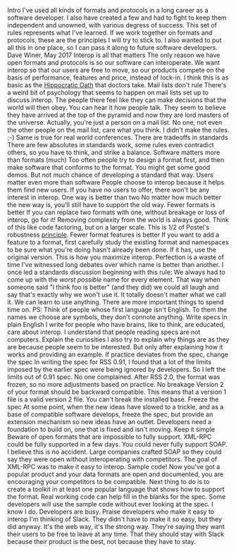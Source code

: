 Intro	I've used all kinds of formats and protocols in a long career as a software developer. I also have created a few and had to fight to keep them independent and unowned, with various degress of success. This set of rules represents what I've learned. If we work together on formats and protocols, these are the principles I will try to stick to. I also wanted to put all this in one place, so I can pass it along to future software developers. Dave Winer, May 2017Interop is all that matters	The only reason we have open formats and protocols is so our software can interoperate. 	We want interop so that our users are free to move, so our products compete on the basis of performance, features and price, instead of lock-in. 	I think this is as basic as the <a href="https://en.wikipedia.org/wiki/Hippocratic_Oath">Hippocratic Oath</a> that doctors take. Mail lists don't rule	There's a weird bit of psychology that seems to happen on mail lists set up to discuss interop. The people there feel like they can make decisions that the world will then obey. You can hear it how people talk. They seem to believe they have arrived at the top of the pyramid and now they are lord masters of the universe. Actually, you're just a person on a mail list. No one, not even the other people on the mail list, care what you think. I didn't make the rules. ;-)	Same is true for real world conferences. There are tradeoffs in standards	There are few absolutes in standards work, some rules even contradict others, so you have to think, and strike a balance. Software matters more than formats (much)	Too often people try to design a format first, and then make software that conforms to the format. You might get some good demos. But not much chance of developing a standard that way.Users matter even more than software	People choose to interop because it helps them find new users. If you have no users to offer, there won't be any interest in interop.One way is better than two	No matter how much better the new way is, you'll still have to support the old way. Fewer formats is better	If you can replace two formats with one, without breakage or loss of interop, go for it!	Removing complexity from the world is always good. 	Think of this like code factoring, but on a larger scale.	This is 1/2 of Postel's robustness <a href="https://en.wikipedia.org/wiki/Robustness_principle">principle</a>.Fewer format features is better	If you want to add a feature to a format, first carefully study the existing format and namespaces to be sure what you're doing hasn't already been done. If it has, use the original version. This is how you maximize interop. Perfection is a waste of time	I've witnessed long debates over which name is better than another. 	I once led a standards discussion beginning with this rule: We always had to come up with the <i>worst possible</i> name for every element. That way when someone said "I think foo is better" (and they did) we could all laugh and say that's exactly why we won't use it. 	It totally doesn't matter what we call it. We can learn to use anything. There are more important things to spend time on. 	PS: Think of people whose first language isn't English. To them the names we choose are symbols, they don't connote anything. Write specs in plain English	I write for people who have brains, like to think, are educated, care about interop. I understand that people reading specs are not computers. Explain the curiosities	I also try to explain why things are as they are because people seem to be interested. But only after explaining how it works and providing an example. If practice deviates from the spec, change the spec	In writing the spec for RSS 0.91, I found that a lot of the limits imposed by the earlier spec were being ignored by developers. So I left the limits out of 0.91 spec. No one complained. 	After RSS 2.0, the format was frozen, so no more adjustments based on practice.No breakage	Version 2 of your format should be backward compatible. This means that a version 1 file is a valid version 2 file. You can't break the installed base. Freeze the spec	At some point, when the new ideas have slowed to a trickle, and as a base of compatible software develops, freeze the spec, but provide an extension mechanism so new ideas have an outlet. 	Developers need a foundation to build on, one that is fixed and isn't moving.Keep it simple	Beware of open formats that are impossible to fully support.	XML-RPC could be fully supported in a few days. You could never fully support SOAP. I believe this is no accident. Large companies crafted SOAP so they could say they were open without interoperating with competitors. The goal of XML-RPC was to make it easy to interop. Sample code!	Now you've got a popular product and your data formats are open and documented, you are encouraging your competitors to be compatible. 	Next thing to do is to create a toolkit in at least one popular language that shows how to support the format. Real working code can help fill in the blanks for the spec. Some developers will use the sample code without ever looking at the spec. I know I do. 	Developers are busy. Praise developers who make it easy to interop	I'm thinking of Slack. They didn't have to make it so easy, but they did anyway. It's the web way, it's the strong way. They're saying they want their users to be free to leave at any time. That they should stay with Slack because their product is the best, not because they have to stay.